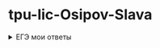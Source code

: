 # tpu-lic-Osipov-Slava

<details><summary>ЕГЭ мои ответы</summary>

   1. 58
   1. 
   1. 
   1.
   1.
   1.
   1.
   1.
   1.
   1.
   1.
   1.
   1.
   1.
   1.
   1.
   1.
   1.
   1.
   1.
   1.
   1.
   1.
   1.
   1.
   1.
   1.

</details>
